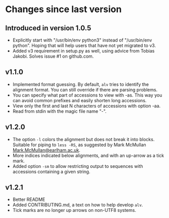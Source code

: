 # Changes since last version

## Introduced in version 1.0.5

* Explicitly start with "/usr/bin/env python3" instead of "/usr/bin/env python". Hoping that will
  help users that have not yet migrated to v3.
* Added v3 requirement in setup.py as well, using advice from Tobias Jakobi. Solves issue #1 on github.com.


## v1.1.0

* Implemented format guessing. By default, `alv` tries to identify the alignment format. You can still override if there are parsing problems.
* You can specify what part of accessions to view with -as. This way you can avoid common prefixes and easily shorten long accessions.
* View only the first and last N characters of accessions with option -aa.
* Read from stdin with the magic file name "-".

## v1.2.0

* The option `-l` colors the alignment but does not break it into blocks. Suitable for piping to `less -RS`,
  as suggested by Mark McMullan <Mark.McMullan@earlham.ac.uk>.
* More indices indicated below alignments, and with an up-arrow as a tick mark.
* Added option `-sm` to allow restricting output to sequences with accessions containing a given string.


## v1.2.1

* Better README
* Added CONTRIBUTING.md, a text on how to help develop `alv`.
* Tick marks are no longer up arrows on non-UTF8 systems.
